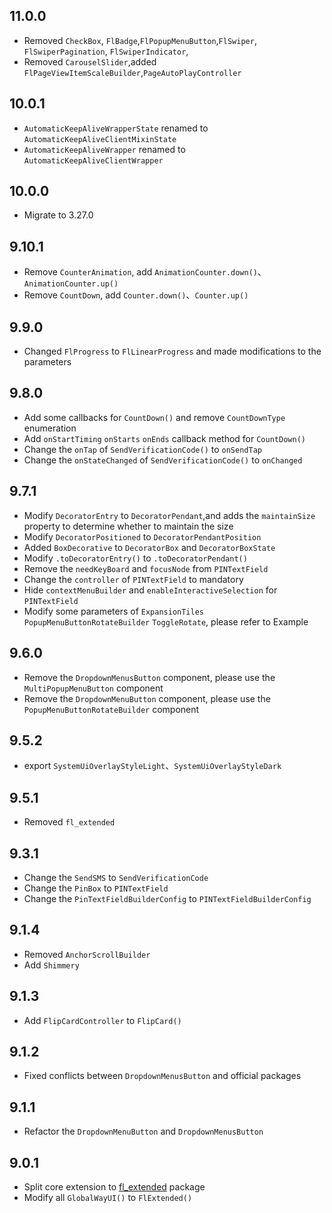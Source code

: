 ## 11.0.0

* Removed `CheckBox`,  `FlBadge`,`FlPopupMenuButton`,`FlSwiper`, `FlSwiperPagination`,
  `FlSwiperIndicator`,
* Removed `CarouselSlider`,added  `FlPageViewItemScaleBuilder`,`PageAutoPlayController`

## 10.0.1

* `AutomaticKeepAliveWrapperState` renamed to `AutomaticKeepAliveClientMixinState`
* `AutomaticKeepAliveWrapper` renamed to `AutomaticKeepAliveClientWrapper`

## 10.0.0

* Migrate to 3.27.0

## 9.10.1

* Remove `CounterAnimation`, add `AnimationCounter.down()`、`AnimationCounter.up()`
* Remove `CountDown`, add `Counter.down()`、`Counter.up()`

## 9.9.0

* Changed `FlProgress` to `FlLinearProgress` and made modifications to the parameters

## 9.8.0

* Add some callbacks for `CountDown()` and remove `CountDownType` enumeration
* Add `onStartTiming` `onStarts` `onEnds` callback method for `CountDown()`
* Change the `onTap` of `SendVerificationCode()` to `onSendTap`
* Change the `onStateChanged` of `SendVerificationCode()` to `onChanged`

## 9.7.1

* Modify `DecoratorEntry` to `DecoratorPendant`,and adds the `maintainSize` property to determine
  whether to maintain the size
* Modify `DecoratorPositioned` to `DecoratorPendantPosition`
* Added `BoxDecorative` to `DecoratorBox` and `DecoratorBoxState`
* Modify `.toDecoratorEntry()` to `.toDecoratorPendant()`
* Remove the `needKeyBoard` and `focusNode` from `PINTextField`
* Change the `controller` of `PINTextField` to mandatory
* Hide `contextMenuBuilder` and `enableInteractiveSelection` for `PINTextField`
* Modify some parameters of `ExpansionTiles` `PopupMenuButtonRotateBuilder` `ToggleRotate`, please
  refer to Example

## 9.6.0

* Remove the `DropdownMenusButton` component, please use the `MultiPopupMenuButton` component
* Remove the `DropdownMenuButton` component, please use the `PopupMenuButtonRotateBuilder` component

## 9.5.2

* export `SystemUiOverlayStyleLight`、`SystemUiOverlayStyleDark`

## 9.5.1

* Removed `fl_extended`

## 9.3.1

* Change the `SendSMS` to `SendVerificationCode`
* Change the `PinBox` to `PINTextField`
* Change the `PinTextFieldBuilderConfig` to `PINTextFieldBuilderConfig`

## 9.1.4

* Removed `AnchorScrollBuilder`
* Add `Shimmery`

## 9.1.3

* Add `FlipCardController` to `FlipCard()`

## 9.1.2

* Fixed conflicts between `DropdownMenusButton` and official packages

## 9.1.1

* Refactor the `DropdownMenuButton` and `DropdownMenusButton`

## 9.0.1

* Split core extension to [fl_extended](https://pub.dev/packages/fl_extended) package
* Modify all `GlobalWayUI()` to `FlExtended()`

